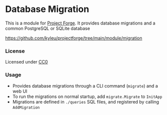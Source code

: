 # Database Migration

This is a module for [Project Forge](https://projectforge.dev). It provides database migrations and a common PostgreSQL or SQLite database

https://github.com/kyleu/projectforge/tree/main/module/migration

### License

Licensed under [CC0](https://creativecommons.org/publicdomain/zero/1.0)

### Usage

- Provides database migrations through a CLI command (`migrate`) and a web UI
- To run the migrations on normal startup, add `migrate.Migrate` to `InitApp`
- Migrations are defined in `./queries` SQL files, and registered by calling `AddMigration`
